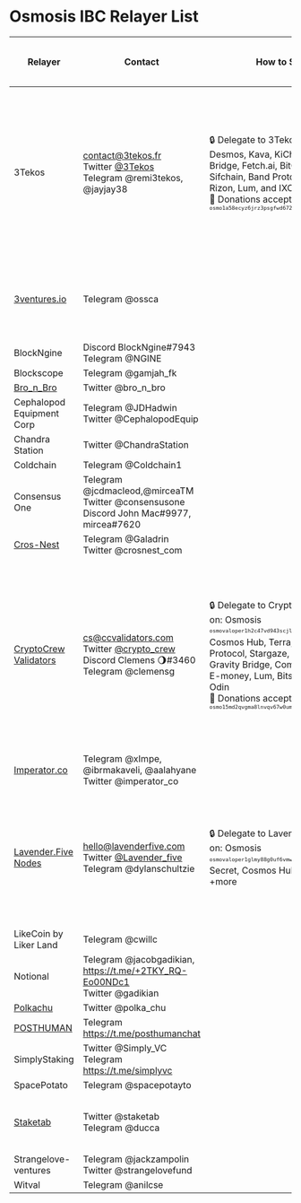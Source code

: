 # Osmosis IBC Relayer List




| Relayer | Contact | How to Support | Support for new relayers | Chains Relaying with Osmosis |
| -------- 						| -------- 		| ---								 | --- 																							 | --- 							|
| 3Tekos 						| contact@3tekos.fr <br> Twitter [@3Tekos](https://twitter.com/3Tekos) <br> Telegram @remi3tekos, @jayjay38 |	:lock: Delegate to 3Tekos on: Stargaze, Desmos, Kava, KiChain, Gravity Bridge, Fetch.ai, BitCanna, E-Money, Sifchain, Band Protocol, Microtick, Rizon, Lum, and IXO <br> :pray: Donations accepted @ <sup><sub>`osmo1a58ecyz6jrz3psgfwd6724mh46338wlt6z6q7f`</sub></sup>	| :information_desk_person: Supports new relayers								| Stargaze, Juno, Desmos, BitCanna, Sifchain, Gravity Bridge, Kava, Kichain, Band Protocol, Evmos, Fetch.ai, Microtick, IXO |
| [3ventures.io](https://www.3ventures.io/)	| Telegram @ossca	|	 |  | Umee, Stargaze, Gravity Bridge, Chihuahua, Comdex, Evmos |
| BlockNgine					| Discord BlockNgine#7943 <br> Telegram @NGINE 																		|								|
| Blockscope | Telegram @gamjah_fk | |
| [Bro_n_Bro](https://monitor.bronbro.io/) | Twitter @bro_n_bro																			| |
| Cephalopod Equipment Corp		| Telegram @JDHadwin 		<br> Twitter @CephalopodEquip 										|  				 				|
| Chandra Station				| Twitter @ChandraStation																		| 								|
| Coldchain						| Telegram @Coldchain1																			|								|
| Consensus One					| Telegram @jcdmacleod,@mirceaTM <br> Twitter @consensusone	<br> Discord John Mac#9977, mircea#7620 			|								|
| [Cros-Nest](https://chain-monitor.cros-nest.com) | Telegram @Galadrin		<br> Twitter @crosnest_com 											| |
| [CryptoCrew Validators](http://ccvalidators.com) | cs@ccvalidators.com <br> Twitter [@crypto_crew](http://twitter.com/crypto_crew) <br> Discord Clemens 🌖#3460 <br> Telegram @clemensg	| :lock: Delegate to CryptoCrew Validators on: Osmosis <sup><sub>`osmovaloper1h2c47vd943scjlfum6yc5frvu2l279lwjep5d6`</sub></sup>, Cosmos Hub, Terra, Juno, Band Protocol, Stargaze, Omniflix, Evmos, Gravity Bridge, Comdex, Chihuahua, E-money, Lum, Bitsong, Vidulum, Dig, Odin <br> :pray: Donations accepted @ <sup><sub>`osmo15md2qvgma8lnvqv67w0umu2paqkqkheg332u7d`</sub></sup> | :heavy_dollar_sign: Offers Relaying as a Service (RaaS) (contact directly for pricing) <br> :information_desk_person: Supports new relayers | Cosmos Hub, Terra, Juno, Band Protocol, Stargaze, Omniflix, Evmos, Gravity Bridge, Comdex, Chihuahua, E-money, Lum, Bitsong, Vidulum, Dig, Odin, Secret |
| [Imperator.co](https://imperator.co/) | Telegram @xImpe, @ibrmakaveli, @aalahyane	<br> Twitter @imperator_co 	| | 
| [Lavender.Five Nodes](https://www.lavenderfive.com/) | hello@lavenderfive.com <br> Twitter [@Lavender_five](https://twitter.com/lavender_five) <br> Telegram @dylanschultzie	| :lock: Delegate to Lavender.Five Nodes on: Osmosis <sup><sub>`osmovaloper1glmy88g0uf6vmw29pyxu3yq0pxpjqtzqr5e57n`</sub></sup>, Secret, Cosmos Hub, Juno, Dig, +more | :heavy_dollar_sign: Offers Relaying as a Service (RaaS) (contact directly for pricing) <br> :information_desk_person: Supports new relayers <br> :memo: Provides documentation ([Setting Up Hermes](https://docs.scrt.network/relayers/setting-up-hermes.html#assumptions)) | Cosmos Hub, Juno (multiple channels), Comdex, Secret, Cheqd, Chihuahua, Dig |
| LikeCoin by Liker Land | Telegram @cwillc | |
| Notional						| Telegram @jacobgadikian, https://t.me/+2TKY_RQ-Eo00NDc1	<br> Twitter @gadikian 			| 								|
| [Polkachu](https://polkachu.com/) | Twitter @polka_chu						| |	
| [POSTHUMAN](https://posthuman.digital) | Telegram https://t.me/posthumanchat							| |	
| SimplyStaking					| Twitter @Simply_VC <br> Telegram https://t.me/simplyvc | 	|
| SpacePotato					| Telegram @spacepotayto 		|								|
| [Staketab](https://staketab.com/) | Twitter @staketab <br> Telegram @ducca	|	 | | Desmos, Stargaze, Umee, Omniflix, Evmos |
| Strangelove-ventures			| Telegram @jackzampolin	<br> Twitter @strangelovefund 										| 						 		|
| Witval | Telegram @anilcse | |



